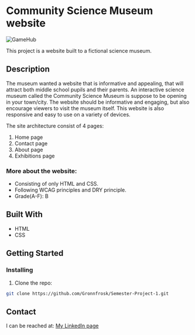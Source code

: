 # Community Science Museum website

![GameHub](https://user-images.githubusercontent.com/91615712/205651208-4258fa61-17d5-4a01-8a0d-be3d504323ca.png)

This project is a website built to a fictional science museum. 

## Description
The museum wanted a website that is informative and appealing, that will attract both middle school pupils and their parents. An interactive science museum called the Community Science Museum is suppose to be opening in your town/city. The website should be informative and engaging, but also encourage viewers to visit the museum itself. This website is also responsive and easy to use on a variety of devices.  

The site architecture consist of 4 pages:
1. Home page
2. Contact page
3. About page
4. Exhibitions page

### More about the website:
- Consisting of only HTML and CSS.
- Following WCAG principles and DRY principle.
- Grade(A-F): B

## Built With
- HTML
- CSS

## Getting Started

### Installing

1. Clone the repo:

```bash
git clone https://github.com/Gronnfrosk/Semester-Project-1.git
```

## Contact
I can be reached at:
[My LinkedIn page](https://www.linkedin.com/in/hanna-fjeldsaa-0b4797127/) 


